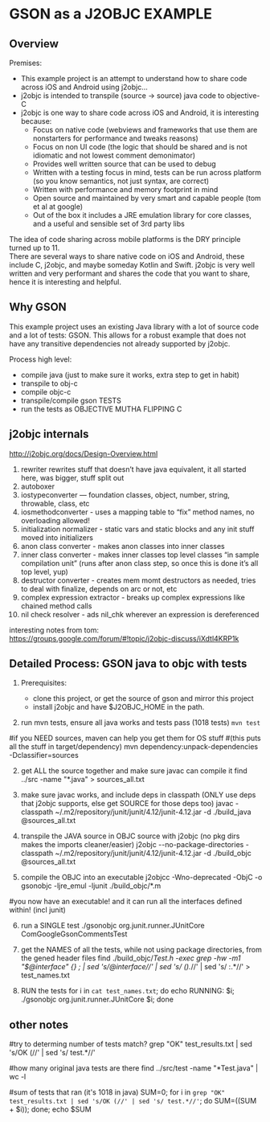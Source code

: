 
GSON as a J2OBJC EXAMPLE
========================

Overview
----------

Premises: 
* This example project is an attempt to understand how to share code across iOS and Android using j2objc... 
* j2objc is intended to transpile (source -> source) java code to objective-C   
* j2objc is one way to share code across iOS and Android, it is interesting because: 
   * Focus on native code (webviews and frameworks that use them are nonstarters for performance and tweaks reasons)
   * Focus on non UI code (the logic that should be shared and is not idiomatic and not lowest comment demonimator)
   * Provides well written source that can be used to debug 
   * Written with a testing focus in mind, tests can be run across platform (so you know semantics, not just syntax, are correct) 
   * Written with performance and memory footprint in mind
   * Open source and maintained by very smart and capable people (tom et al at google) 
   * Out of the box it includes a JRE emulation library for core classes, and a useful and sensible set of 3rd party libs

The idea of code sharing across mobile platforms is the DRY principle turned up to 11.   
There are several ways to share native code on iOS and Android, these include C, j2objc, and maybe someday Kotlin and Swift.  j2objc is very well written and very performant and shares the code that you want to share, hence it is interesting and helpful.   

Why GSON
--------

This example project uses an existing Java library with a lot of source code and a lot of tests: GSON. 
This allows for a robust example that does not have any transitive dependencies not already supported by j2objc. 

Process high level:
* compile java (just to make sure it works, extra step to get in habit) 
* transpile to obj-c
* compile objc-c
* transpile/compile gson TESTS
* run the tests as OBJECTIVE MUTHA FLIPPING C

j2objc internals
-----------------
http://j2objc.org/docs/Design-Overview.html
1. rewriter rewrites stuff that doesn’t have java equivalent, it all started here, was bigger, stuff split out
2. autoboxer
3. iostypeconverter — foundation classes, object, number, string, throwable, class, etc
4. iosmethodconverter - uses a mapping table to “fix” method names, no overloading allowed!
5. initialization normalizer - static vars and static blocks and any init stuff moved into initializers
6. anon class converter - makes anon classes into inner classes
7. inner class converter - makes inner classes top level classes “in sample compilation unit” (runs after anon class step, so once this is done it’s all top level, yup)
8. destructor converter - creates mem momt destructors as needed, tries to deal with finalize, depends on arc or not, etc
9. complex expression extractor - breaks up complex expressions like chained method calls
10. nil check resolver - ads nil_chk wherever an expression is dereferenced

interesting notes from tom: 
https://groups.google.com/forum/#!topic/j2objc-discuss/iXdtl4KRP1k


Detailed Process: GSON java to objc with tests
----------------------------------------------

1. Prerequisites: 
   * clone this project, or get the source of gson and mirror this project
   * install j2objc and have $J2OBJC_HOME in the path. 

1. run mvn tests, ensure all java works and tests pass (1018 tests)
```mvn test```

#if you NEED sources, maven can help you get them for OS stuff
#(this puts all the stuff in target/dependency)
mvn dependency:unpack-dependencies -Dclassifier=sources

2. get ALL the source together and make sure javac can compile it
find ../src -name "*.java" > sources_all.txt

3. make sure javac works, and include deps in classpath (ONLY use deps that j2objc supports, else get SOURCE for those deps too)
javac -classpath ~/.m2/repository/junit/junit/4.12/junit-4.12.jar -d ./build_java @sources_all.txt

4. transpile the JAVA source in OBJC source with j2objc (no pkg dirs makes the imports cleaner/easier)
j2objc --no-package-directories -classpath ~/.m2/repository/junit/junit/4.12/junit-4.12.jar -d ./build_objc @sources_all.txt

5. compile the OBJC into an executable 
j2objcc -Wno-deprecated -ObjC -o gsonobjc -ljre_emul -ljunit ./build_objc/*.m

#you now have an executable! and it can run all the interfaces defined within! (incl junit) 

6. run a SINGLE test
./gsonobjc org.junit.runner.JUnitCore ComGoogleGsonCommentsTest

7. get the NAMES of all the tests, while not using package directories, from the gened header files 
find ./build_objc/*Test.h -exec grep -hw -m1 "$@interface" {} \; | sed 's/@interface//' | sed 's/ ().*/\/' | sed 's/ :.*//' > test_names.txt

8. RUN the tests 
for i in `cat test_names.txt`; do echo RUNNING: $i; ./gsonobjc org.junit.runner.JUnitCore $i; done



other notes
------------

#try to determing number of tests match?
grep "OK" test_results.txt | sed 's/OK (//' | sed 's/ test.*//'

#how many original java tests are there
find ../src/test -name "*Test.java" | wc -l

#sum of tests that ran (it's 1018 in java)
SUM=0; for i in `grep "OK" test_results.txt | sed 's/OK (//' | sed 's/ test.*//'`; do SUM=$(($SUM + $i)); done; echo $SUM
